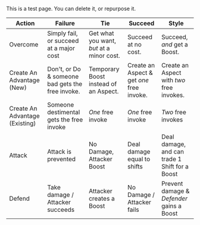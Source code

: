 This is a test page. You can delete it, or repurpose it.

| Action | Failure | Tie | Succeed | Style |
|--------|------|------|------|------|
| Overcome  | Simply fail, or succeed at a major cost  | Get what you want, *but* at a minor cost. | Succeed at no cost. | Succeed, *and* get a Boost.
| Create An Advantage (New) | Don't, or Do & someone bad gets the free invoke. | Temporary Boost instead of an Aspect. | Create an Aspect & get *one* free invoke. | Create an Aspect with *two* free invokes.|
| Create An Advantage (Existing) | Someone destimental gets the free invoke | *One* free invoke | *One* free invoke | *Two* free invokes|
| Attack | Attack is prevented | No Damage, Attacker Boost | Deal damage equal to shifts | Deal damage, and can trade 1 Shift for a Boost | 
| Defend | Take damage / Attacker succeeds | Attacker creates a Boost | No Damage / Attacker fails | Prevent damage & *Defender* gains a Boost|

